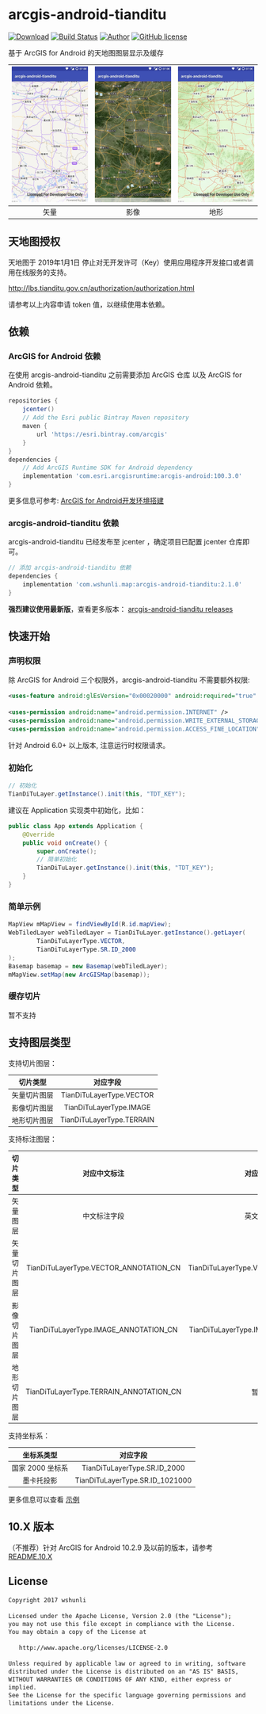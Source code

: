 # arcgis-android-tianditu

[![Download](https://api.bintray.com/packages/wshunli/maven/arcgis-android-tianditu/images/download.svg)](https://bintray.com/wshunli/maven/arcgis-android-tianditu/_latestVersion)
[![Build Status](https://travis-ci.org/wshunli/arcgis-android-tianditu.svg?branch=master)](https://travis-ci.org/wshunli/arcgis-android-tianditu)
[![Author](https://img.shields.io/badge/Author-wshunli-0E7FBF.svg)](http://www.wshunli.com)
[![GitHub license](https://img.shields.io/github/license/wshunli/arcgis-android-tianditu.svg)](https://github.com/wshunli/arcgis-android-tianditu/blob/master/LICENSE)

基于 ArcGIS for Android 的天地图图层显示及缓存

![vector](screenshot/vector.jpg) | ![image](screenshot/image.jpg) | ![terrain](screenshot/terrain.jpg)
:-: | :-: | :-:
矢量 | 影像 | 地形

## 天地图授权

天地图于 2019年1月1日 停止对无开发许可（Key）使用应用程序开发接口或者调用在线服务的支持。

http://lbs.tianditu.gov.cn/authorization/authorization.html

请参考以上内容申请 token 值，以继续使用本依赖。

## 依赖

### ArcGIS for Android 依赖

在使用 arcgis-android-tianditu 之前需要添加 ArcGIS 仓库 以及 ArcGIS for Android 依赖。

```groovy
repositories {
    jcenter()
    // Add the Esri public Bintray Maven repository
    maven {
        url 'https://esri.bintray.com/arcgis'
    }
}
dependencies {
    // Add ArcGIS Runtime SDK for Android dependency
    implementation 'com.esri.arcgisruntime:arcgis-android:100.3.0'
}
```

更多信息可参考: [ArcGIS for Android开发环境搭建](http://www.wshunli.com/posts/29ec97b7.html)

### arcgis-android-tianditu 依赖

arcgis-android-tianditu 已经发布至 jcenter ，确定项目已配置 jcenter 仓库即可。

```groovy
// 添加 arcgis-android-tianditu 依赖
dependencies {
    implementation 'com.wshunli.map:arcgis-android-tianditu:2.1.0'
}
```

**强烈建议使用最新版**，查看更多版本： [arcgis-android-tianditu releases](https://github.com/wshunli/arcgis-android-tianditu/releases)

## 快速开始

### 声明权限

除 ArcGIS for Android 三个权限外，arcgis-android-tianditu 不需要额外权限:

``` XML
<uses-feature android:glEsVersion="0x00020000" android:required="true" />

<uses-permission android:name="android.permission.INTERNET" />
<uses-permission android:name="android.permission.WRITE_EXTERNAL_STORAGE" />
<uses-permission android:name="android.permission.ACCESS_FINE_LOCATION" />
```

针对 Android 6.0+ 以上版本, 注意运行时权限请求。

### 初始化

``` Java
// 初始化
TianDiTuLayer.getInstance().init(this, "TDT_KEY");
```

建议在 Application 实现类中初始化，比如：

``` Java
public class App extends Application {
    @Override
    public void onCreate() {
        super.onCreate();
        // 简单初始化
        TianDiTuLayer.getInstance().init(this, "TDT_KEY");
    }
}
```

### 简单示例

``` Java
MapView mMapView = findViewById(R.id.mapView);
WebTiledLayer webTiledLayer = TianDiTuLayer.getInstance().getLayer(
        TianDiTuLayerType.VECTOR,
        TianDiTuLayerType.SR.ID_2000
);
Basemap basemap = new Basemap(webTiledLayer);
mMapView.setMap(new ArcGISMap(basemap));
```

### 缓存切片

暂不支持

## 支持图层类型

支持切片图层：

切片类型 | 对应字段 | 
:-: | :-: 
矢量切片图层 | TianDiTuLayerType.VECTOR 
影像切片图层 | TianDiTuLayerType.IMAGE 
地形切片图层 | TianDiTuLayerType.TERRAIN 

支持标注图层：

切片类型 | 对应中文标注 | 对应英文标注 | 
:-: | :-: | :-: 
矢量图层 | 中文标注字段 | 英文标注字段 | 
矢量切片图层 | TianDiTuLayerType.VECTOR_ANNOTATION_CN | TianDiTuLayerType.VECTOR_ANNOTATION_CN
影像切片图层 | TianDiTuLayerType.IMAGE_ANNOTATION_CN | TianDiTuLayerType.IMAGER_ANNOTATION_CN
地形切片图层 | TianDiTuLayerType.TERRAIN_ANNOTATION_CN | 暂不支持

支持坐标系：

坐标系类型 | 对应字段 | 
:-: | :-: 
国家 2000 坐标系 | TianDiTuLayerType.SR.ID_2000
墨卡托投影 | TianDiTuLayerType.SR.ID_1021000


更多信息可以查看 [示例](https://github.com/wshunli/arcgis-android-tianditu/tree/master/sample)

## 10.X 版本

（不推荐）针对 ArcGIS for Android 10.2.9 及以前的版本，请参考 [README.10.X](README.10.X.md) 


## License

    Copyright 2017 wshunli

    Licensed under the Apache License, Version 2.0 (the "License");
    you may not use this file except in compliance with the License.
    You may obtain a copy of the License at

       http://www.apache.org/licenses/LICENSE-2.0

    Unless required by applicable law or agreed to in writing, software
    distributed under the License is distributed on an "AS IS" BASIS,
    WITHOUT WARRANTIES OR CONDITIONS OF ANY KIND, either express or implied.
    See the License for the specific language governing permissions and
    limitations under the License.
